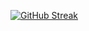 

[![GitHub Streak](https://github-readme-streak-stats.herokuapp.com/?user=hunter87ff&theme=highcontrast)](https://git.io/streak-stats)


